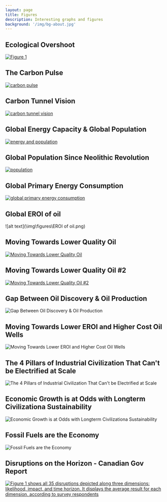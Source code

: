 ```yaml
---
layout: page
title: Figures
description: Interesting graphs and figures
background: '/img/bg-about.jpg'
---
```

## Ecological Overshoot
[![Figure 1](\img\figures\Ecological_Overshoot.jpg)](\img\figures\Why_Large_Cities_Wont_Survive_the_Twenty-First_Century.pdf)

## The Carbon Pulse
[![carbon pulse](\img\figures\carbon_pulse.jpg)](https://escholarship.org/uc/item/9js5291m)

## Carbon Tunnel Vision
[![carbon tunnel vision](\img\figures\Carbon_tunnel_vision.jpg)](https://www.reddit.com/r/collapse/comments/1c275xk/carbon_tunnel_vision_collapse_edition/)

## Global Energy Capacity & Global Population
[![energy and population](\img\figures\energy_population.jpg)](https://escholarship.org/uc/item/9js5291m)

## Global Population Since Neolithic Revolution
[![population](\img\figures\world_population.png)](https://escholarship.org/uc/item/9js5291m)

## Global Primary Energy Consumption
[![global primary energy consumption](\img\figures\primary_energy.jpg)](https://ourworldindata.org/grapher/global-primary-energy)

## Global EROI of oil
![alt text](\img\figures\EROI of oil.png)

## Moving Towards Lower Quality Oil
[![Moving Towards Lower Quality Oil](\img\figures\oil_quality.png)](https://read.realityblind.world/view/975731937/230/)

## Moving Towards Lower Quality Oil #2
[![Moving Towards Lower Quality Oil #2](\img\figures\oil_quality2.png)](https://read.realityblind.world/view/975731937/264/)

## Gap Between Oil Discovery & Oil Production
![Gap Between Oil Discovery & Oil Production](\img\figures\oil_discovery.png)

## Moving Towards Lower EROI and Higher Cost Oil Wells
![Moving Towards Lower EROI and Higher Cost Oil Wells](\img\figures\oil_discovery2.png)

## The 4 Pillars of Industrial Civilization That Can't be Electrified at Scale
![The 4 Pillars of Industrial Civilization That Can't be Electrified at Scale](\img\figures\four_pillars.png)

## Economic Growth is at Odds with Longterm Civilizationa Sustainability
![Economic Growth is at Odds with Longterm Civilizationa Sustainability](\img\figures\no_mans_land.jpg)

## Fossil Fuels are the Economy
![Fossil Fuels are the Economy](\img\figures\oilvsgdp.png)

## Disruptions on the Horizon - Canadian Gov Report
[![Figure 1 shows all 35 disruptions depicted along three dimensions: likelihood, impact, and time horizon. It displays the average result for each dimension, according to survey respondents](\img\notes\disruptions_horizon.jpg)](https://horizons.service.canada.ca/en/2024/disruptions/index.shtml#report)
